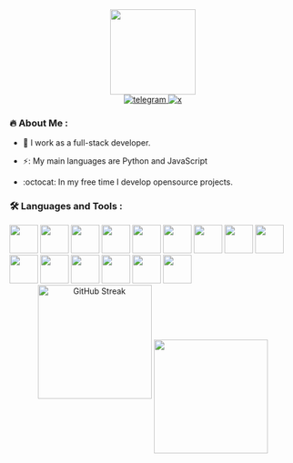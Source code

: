 <div id="header" align="center">
  <img src="https://media.giphy.com/media/v1.Y2lkPTc5MGI3NjExbjgxNnp1cWJzaGJzejNodnEwZ3o1amhzc214M2JiOTQ5bTJkamVzNyZlcD12MV9pbnRlcm5hbF9naWZfYnlfaWQmY3Q9cw/kBrSH5C4ps9nyNDo4S/giphy.gif" width="150"/>

  <div id="badges">
  <a href="https://t.me/Eugene_Kochetov">
    <img src="https://img.shields.io/badge/telegram-blue?style=for-the-badge&logo=telegram&logoColor=white" alt="telegram"/>
  </a>
    <a href="https://twitter.com/kochetov_eugene">
    <img src="https://img.shields.io/badge/x-black?style=for-the-badge&logo=x&logoColor=white" alt="x"/>
  </a>
</div>
<img src="https://komarev.com/ghpvc/?username=Eugenekochetov02&style=flat-square&color=blue" alt=""/>
</div>

### :fire: About Me :
- :briefcase: I work as a full-stack developer.

- :zap:: My main languages are Python and JavaScript

- :octocat: In my free time I develop opensource projects.


### :hammer_and_wrench: Languages and Tools :
<img src="https://cdn.jsdelivr.net/gh/devicons/devicon@latest/icons/python/python-original.svg" width="50" height="50"/>
<img src="https://cdn.jsdelivr.net/gh/devicons/devicon@latest/icons/fastapi/fastapi-original.svg" width="50" height="50"/>
<img src="https://cdn.jsdelivr.net/gh/devicons/devicon@latest/icons/django/django-plain.svg" width="50" height="50"/>
<img src="https://cdn.jsdelivr.net/gh/devicons/devicon@latest/icons/flask/flask-original.svg" width="50" height="50"/>
<img src="https://cdn.jsdelivr.net/gh/devicons/devicon@latest/icons/sqlalchemy/sqlalchemy-original.svg" width="50" height="50"/>



<img src="https://cdn.jsdelivr.net/gh/devicons/devicon@latest/icons/javascript/javascript-original.svg" width="50" height="50"/>
<img src="https://cdn.jsdelivr.net/gh/devicons/devicon@latest/icons/nestjs/nestjs-original.svg" width="50" height="50"/>
<img src="https://cdn.jsdelivr.net/gh/devicons/devicon@latest/icons/express/express-original.svg" width="50" height="50"/>
<img src="https://cdn.jsdelivr.net/gh/devicons/devicon@latest/icons/react/react-original.svg" width="50" height="50"/>
<img src="https://cdn.jsdelivr.net/gh/devicons/devicon@latest/icons/nextjs/nextjs-original.svg" width="50" height="50"/>



<img src="https://cdn.jsdelivr.net/gh/devicons/devicon@latest/icons/docker/docker-original.svg" width="50" height="50"/>
<img src="https://cdn.jsdelivr.net/gh/devicons/devicon@latest/icons/linux/linux-original.svg" width="50" height="50"/>
<img src="https://cdn.jsdelivr.net/gh/devicons/devicon@latest/icons/postgresql/postgresql-original.svg" width="50" height="50"/>
<img src="https://cdn.jsdelivr.net/gh/devicons/devicon@latest/icons/redis/redis-original.svg" width="50" height="50"/>
<img src="https://cdn.jsdelivr.net/gh/devicons/devicon@latest/icons/mongodb/mongodb-original.svg" width="50" height="50"/>



<div id="header" align="center">
<a href="https://git.io/streak-stats"><img height=200 src="http://github-readme-streak-stats.herokuapp.com?user=Eugenekochetov02&theme=highcontrast&hide_border=true" alt="GitHub Streak" /></a>

<a href="https://github.com/anuraghazra/github-readme-stats">
  <img height=200 align="center" src="https://github-readme-stats.vercel.app/api/top-langs/?username=Eugenekochetov02&layout=compact&theme=dark" />
</a>
</div>
